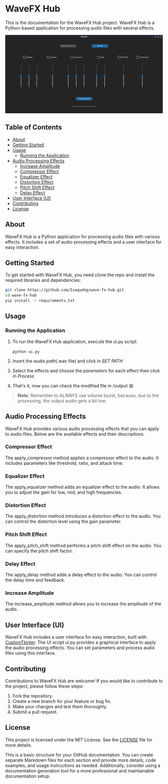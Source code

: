 # WaveFX Hub
This is the documentation for the WaveFX Hub project. WaveFX Hub is a Python-based application for processing audio files with several effects.

<img src="screenshot.png" alt="Screenshot of WaveFX UI">

## Table of Contents
- [About](#about)
- [Getting Started](#getting-started)
- [Usage](#usage)
  - [Running the Application](#running-the-application)
- [Audio Processing Effects](#audio-processing-effects)
  - [Increase Amplitude](#increase-amplitude)
  - [Compressor Effect](#compressor-effect)
  - [Equalizer Effect](#equalizer-effect)
  - [Distortion Effect](#distortion-effect)
  - [Pitch Shift Effect](#pitch-shift-effect)
  - [Delay Effect](#delay-effect)
- [User Interface (UI)](#user-interface-ui)
- [Contributing](#contributing)
- [License](#license)


## About
WaveFX Hub is a Python application for processing audio files with various effects. It includes a set of audio processing effects and a user interface for easy interaction.

## Getting Started
To get started with WaveFX Hub, you need clone the repo and install the required libraries and dependencies:

```bash
git clone https://github.com/Isaquehg/wave-fx-hub.git
cd wave-fx-hub
pip install -r requirements.txt
```

## Usage
### Running the Application
1. To run the WaveFX Hub application, execute the ui.py script:

    ```python ui.py```

2. Insert the *audio path*(.wav file) and click in *SET PATH*
3. Select the effects and choose the *parameters* for each effect then click in *Process*
4. That's it, now you can check the modified file in /output 😄

> **Note:** Remember to ALWAYS use volume boost, because, due to the processing, the output audio gets a bit low.


## Audio Processing Effects
WaveFX Hub provides various audio processing effects that you can apply to audio files. Below are the available effects and their descriptions.

### Compressor Effect
The apply_compressor method applies a compressor effect to the audio. It includes parameters like threshold, ratio, and attack time.

### Equalizer Effect
The apply_equalizer method adds an equalizer effect to the audio. It allows you to adjust the gain for low, mid, and high frequencies.

### Distortion Effect
The apply_distortion method introduces a distortion effect to the audio. You can control the distortion level using the gain parameter.

### Pitch Shift Effect
The apply_pitch_shift method performs a pitch shift effect on the audio. You can specify the pitch shift factor.

### Delay Effect
The apply_delay method adds a delay effect to the audio. You can control the delay time and feedback.

### Increase Amplitude
The increase_amplitude method allows you to increase the amplitude of the audio.

## User Interface (UI)
WaveFX Hub includes a user interface for easy interaction, built with [CustomTkinter](https://github.com/TomSchimansky/CustomTkinter/tree/master). The UI script ui.py provides a graphical interface to apply the audio processing effects. You can set parameters and process audio files using this interface.

## Contributing
Contributions to WaveFX Hub are welcome! If you would like to contribute to the project, please follow these steps:

1. Fork the repository.
2. Create a new branch for your feature or bug fix.
3. Make your changes and test them thoroughly.
4. Submit a pull request.

## License
This project is licensed under the MIT License. See the [LICENSE](LICENSE) file for more details.

This is a basic structure for your GitHub documentation. You can create separate Markdown files for each section and provide more details, code examples, and usage instructions as needed. Additionally, consider using a documentation generation tool for a more professional and maintainable documentation setup.